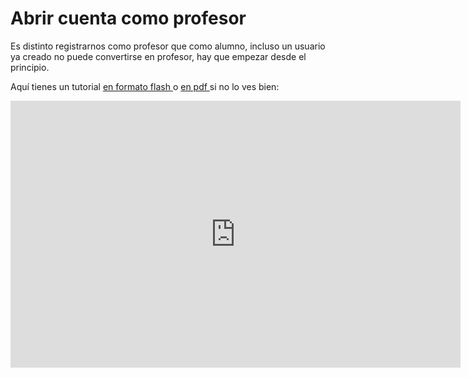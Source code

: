 
# Abrir cuenta como profesor

Es distinto registrarnos como profesor que como alumno, incluso un usuario ya creado no puede convertirse en profesor, hay que empezar desde el principio.

Aquí tienes un tutorial [en formato flash ](http://aularagon.catedu.es/materialesaularagon2013/scratch/videos/abrir_cuenta_profesor.htm)o [en pdf ](http://aularagon.catedu.es/materialesaularagon2013/scratch/videos/abrir_cuenta_profesor.pdf)si no lo ves bien:

<iframe src="https://docs.google.com/presentation/d/e/2PACX-1vTvD-Eu7LcRhcfCS10JBAcH9b_qR1LYmxGeZN6IJSvEyq76dNlOx_ISfaXRgCtS5zaU2CwArY9AIc55/embed?start=false&loop=false&delayms=3000" frameborder="0" width="720" height="427" allowfullscreen="true" mozallowfullscreen="true" webkitallowfullscreen="true"></iframe>


